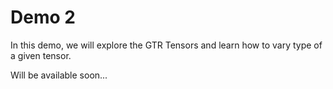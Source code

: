 # Demo 2

In this demo, we will explore the GTR Tensors and learn how to vary type of a given tensor.

Will be available soon...
